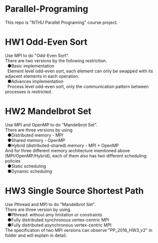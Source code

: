# Parallel-Programing
This repo is "NTHU Parallel Programing" course project.

# HW1 Odd-Even Sort
Use MPI to do "Odd-Even Sort".<br>
There are two versions by the following restriction.<br>
&nbsp;&nbsp;●Basic implementation<br>
&nbsp;&nbsp;Element level odd-even sort, each element can only be swapped with its adjacent elements in each operation.<br>
&nbsp;&nbsp;●Advances implementation<br>
&nbsp;&nbsp;Process level odd-even sort, only the communication pattern between processes is restricted.<br>
# HW2 Mandelbrot Set
Use MPI and OpenMP to do "Mandelbrot Set".<br>
There are three versions by using<br>
&nbsp;&nbsp;●Distributed memory - MPI<br>
&nbsp;&nbsp;●Shared memory - OpenMP<br>
&nbsp;&nbsp;●Hybrid (distributed-shared) memory - MPI + OpenMP<br>
And for three different memory architecture memtioned above (MPI/OpenMP/Hybrid), each of them also has two different scheduling policies<br>
&nbsp;&nbsp;●Static scheduling<br>
&nbsp;&nbsp;●Dynamic scheduling<br>
# HW3 Single Source Shortest Path
Use Pthread and MPI to do "Mandelbrot Set".<br>
There are three version by using<br>
&nbsp;&nbsp;●Pthread: without amy limitation or constraints<br>
&nbsp;&nbsp;●Fully distributed synchronous vertex-centric MPI<br>
&nbsp;&nbsp;●Fully distributed asynchronous vertex-centric MPI<br>
The specification of two MPI versions can observe "PP_2016_HW3_v2" in folder and will explain in detail.
